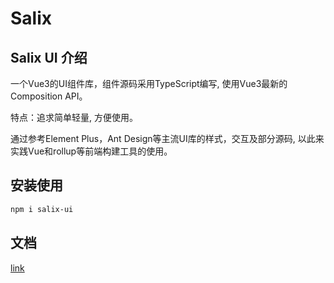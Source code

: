 # Salix

## Salix UI 介绍

一个Vue3的UI组件库，组件源码采用TypeScript编写, 使用Vue3最新的Composition API。

特点：追求简单轻量, 方便使用。

通过参考Element Plus，Ant Design等主流UI库的样式，交互及部分源码, 以此来实践Vue和rollup等前端构建工具的使用。

## 安装使用

```sh
npm i salix-ui 
```

## 文档

[link](https://yeeeerq.github.io/salix/)
